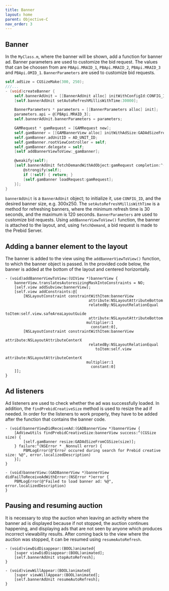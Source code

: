 ```yaml
---
title: Banner
layout: home
parent: Objective-C
nav_order: 3
---
```


## Banner
In the `MyClass.m`, where the banner will be shown, add a function for banner ad. Banner parameters are used to customize the bid request. The values that can be choosen from are `PBApi.MRAID_1`, `PBApi.MRAID_2`, `PBApi.MRAID_3` and `PBApi.OMID_1`.
`BannerParameters` are used to customize bid requests. 
```objectivec
self.adSize = CGSizeMake(300, 250);
///...
- (void)createBanner {
    self.bannerAdUnit = [[BannerAdUnit alloc] initWithConfigId:CONFIG_ID size:self.adSize];
    [self.bannerAdUnit setAutoRefreshMillisWithTime:30000];

    BannerParameters * parameters = [[BannerParameters alloc] init];
    parameters.api = @[PBApi.MRAID_3];
    self.bannerAdUnit.bannerParameters = parameters;

    GAMRequest * gamRequest = [GAMRequest new];
    self.gamBanner = [[GAMBannerView alloc] initWithAdSize:GADAdSizeFromCGSize(self.adSize)];
    self.gamBanner.adUnitID = AD_UNIT_ID;
    self.gamBanner.rootViewController = self;
    self.gamBanner.delegate = self;
    [self addBannerViewToView:_gamBanner];

    @weakify(self);
    [self.bannerAdUnit fetchDemandWithAdObject:gamRequest completion:^(enum ResultCode resultCode) {
        @strongify(self);
        if (!self) { return; }
        [self.gamBanner loadRequest:gamRequest];
    }];
}
```
`bannerAdUnit` is a `BannerAdUnit` object; to initialize it, use `CONFIG_ID`, and the desired banner size, e.g. 300x250. The `setAutoRefreshMillisWithTime` is a method for refreshing banners, where the minimum refresh time is 30 seconds, and the maximum is 120 seconds.
`BannerParameters` are used to customize bid requests. Using `addBannerViewToView()` function, the banner is attached to the layout, and, using `fetchDemand`, a bid request is made to the Prebid Server.

## Adding a banner element to the layout
The banner is added to the view using the `addBannerViewToView()` function, to which the banner object is passed. In the provided code below, the banner is added at the bottom of the layout and centered horizontally.
```objc
- (void)addBannerViewToView:(UIView *)bannerView {
    bannerView.translatesAutoresizingMaskIntoConstraints = NO;
    [self.view addSubview:bannerView];
    [self.view addConstraints:@[
        [NSLayoutConstraint constraintWithItem:bannerView
                                     attribute:NSLayoutAttributeBottom
                                     relatedBy:NSLayoutRelationEqual
                                        toItem:self.view.safeAreaLayoutGuide
                                     attribute:NSLayoutAttributeBottom
                                    multiplier:1
                                      constant:0],
        [NSLayoutConstraint constraintWithItem:bannerView
                                     attribute:NSLayoutAttributeCenterX
                                     relatedBy:NSLayoutRelationEqual
                                        toItem:self.view
                                     attribute:NSLayoutAttributeCenterX
                                    multiplier:1
                                      constant:0]
    ]];
}
```

## Ad listeners
Ad listeners are used to check whether the ad was successfully loaded. In addition, the `findPrebidCreativeSize` method is used to resize the ad if needed. In order for the listeners to work properly, they have to be added after the function that contains the banner code.
```objc
- (void)bannerViewDidReceiveAd:(GADBannerView *)bannerView {
    [AdViewUtils findPrebidCreativeSize:bannerView success:^(CGSize size) {
        [self.gamBanner resize:GADAdSizeFromCGSize(size)];
    } failure:^(NSError * _Nonnull error) {
        PBMLogError(@"Error occured during search for Prebid creative size: %@", error.localizedDescription)
    }];
}

- (void)bannerView:(GADBannerView *)bannerView didFailToReceiveAdWithError:(NSError *)error {
    PBMLogError(@"Failed to load banner ad: %@", error.localizedDescription)
}
```
## Pausing and resuming auction
It is necessary to stop the auction when leaving an activity where the banner ad is displayed because if not stopped, the auction continues happening, and displaying ads that are not seen by anyone which produces incorrect viewability results. After coming back to the view where the auction was stopped, it can be resumed using `resumeAutoRefresh`.
```objc
- (void)viewDidDisappear:(BOOL)animated{
    [super viewDidDisappear:(BOOL)animated];
    [self.bannerAdUnit stopAutoRefresh];
}

- (void)viewWillAppear:(BOOL)animated{
    [super viewWillAppear:(BOOL)animated];
    [self.bannerAdUnit resumeAutoRefresh];
}
```
